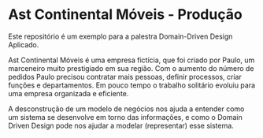 # Ast Continental Móveis - Produção
Este repositório é um exemplo para a palestra Domain-Driven Design Aplicado.

Ast Continental Móveis é uma empresa fictícia, que foi criado por Paulo, um marceneiro muito prestigiado em sua região.
Com o aumento do número de pedidos Paulo precisou contratar mais pessoas, definir processos, criar funções e departamentos.
Em pouco tempo o trabalho solitário evoluiu para uma empresa organizada e eficiente.

A desconstrução de um modelo de negócios nos ajuda a entender como um sistema se desenvolve em torno das informações, e como o Domain Driven Design pode nos ajudar a modelar (representar) esse sistema. 

